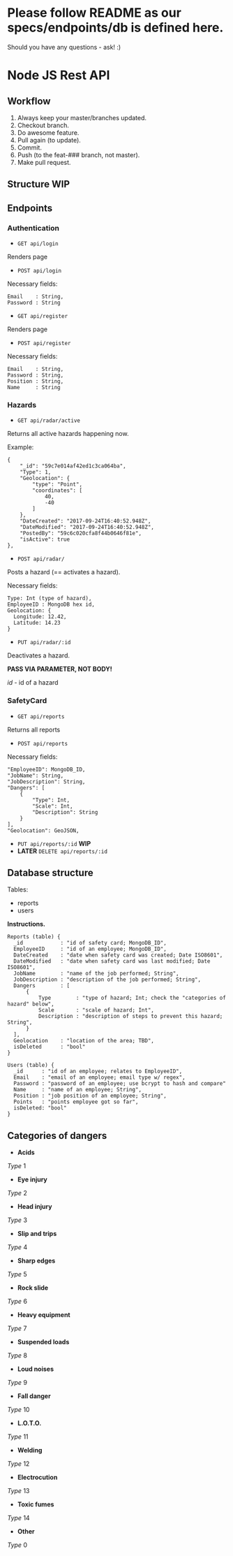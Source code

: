 # Please follow README as our specs/endpoints/db is defined here.

Should you have any questions - ask! :)

# Node JS Rest API

## Workflow

1. Always keep your master/branches updated.
2. Checkout branch.
3. Do awesome feature.
4. Pull again (to update).
5. Commit.
6. Push (to the feat-### branch, not master).
7. Make pull request.

## Structure WIP

## Endpoints

### Authentication

- `GET api/login`

Renders page

- `POST api/login`

Necessary fields:

```
Email    : String,
Password : String
```

- `GET api/register`

Renders page

- `POST api/register`

Necessary fields:

```
Email    : String,
Password : String,
Position : String,
Name     : String
```

### Hazards

- `GET api/radar/active`

Returns all active hazards happening now.

Example:

```
{
    "_id": "59c7e014af42ed1c3ca064ba",
    "Type": 1,
    "Geolocation": {
        "type": "Point",
        "coordinates": [
            40,
            -40
        ]
    },
    "DateCreated": "2017-09-24T16:40:52.948Z",
    "DateModified": "2017-09-24T16:40:52.948Z",
    "PostedBy": "59c6c020cfa8f44b0646f81e",
    "isActive": true
},  
```

- `POST api/radar/`

Posts a hazard (== activates a hazard).

Necessary fields:

```
Type: Int (type of hazard),
EmployeeID : MongoDB hex id,
Geolocation: {
  Longitude: 12.42,
  Latitude: 14.23
}
```

- `PUT api/radar/:id`

Deactivates a hazard.

**PASS VIA PARAMETER, NOT BODY!**

*id* - id of a hazard

### SafetyCard

- `GET api/reports`

Returns all reports

- `POST api/reports`

Necessary fields:

```
"EmployeeID": MongoDB_ID,
"JobName": String,
"JobDescription": String,
"Dangers": [
    {
        "Type": Int,
        "Scale": Int,
        "Description": String
    }
],
"Geolocation": GeoJSON,
```

- `PUT api/reports/:id` **WIP**
- **LATER** `DELETE api/reports/:id`

## Database structure

Tables:
- reports
- users

**Instructions.**

```
Reports (table) {
  _id            : "id of safety card; MongoDB_ID",
  EmployeeID     : "id of an employee; MongoDB_ID",
  DateCreated    : "date when safety card was created; Date ISO8601",
  DateModified   : "date when safety card was last modified; Date ISO8601",
  JobName        : "name of the job performed; String",
  JobDescription : "description of the job performed; String",
  Dangers        : [
      {
          Type        : "type of hazard; Int; check the "categories of hazard" below",
          Scale       : "scale of hazard; Int",
          Description : "description of steps to prevent this hazard; String",          
      }
  ],
  Geolocation    : "location of the area; TBD",
  isDeleted      : "bool"
}

Users (table) {
  _id      : "id of an employee; relates to EmployeeID",
  Email    : "email of an employee; email type w/ regex",
  Password : "password of an employee; use bcrypt to hash and compare"
  Name     : "name of an employee; String",
  Position : "job position of an employee; String",  
  Points   : "points employee got so far",
  isDeleted: "bool"
}

```

## Categories of dangers

- **Acids**

*Type* 1

- **Eye injury**

*Type* 2

- **Head injury**

*Type* 3

- **Slip and trips**

*Type* 4

- **Sharp edges**

*Type* 5

- **Rock slide**

*Type* 6

- **Heavy equipment**

*Type* 7

- **Suspended loads**

*Type* 8

- **Loud noises**

*Type* 9

- **Fall danger**

*Type* 10

- **L.O.T.O.**

*Type* 11

- **Welding**

*Type* 12

- **Electrocution**

*Type* 13

- **Toxic fumes**

*Type* 14

- **Other**

*Type* 0
